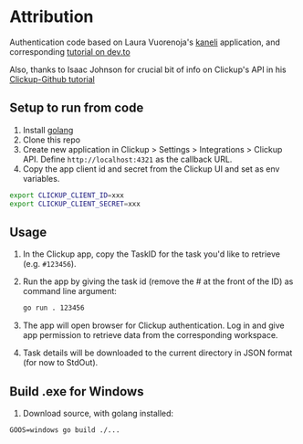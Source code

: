 # Attribution
Authentication code based on Laura Vuorenoja's [kaneli](https://github.com/lauravuo/kaneli) application, and corresponding [tutorial on dev.to](https://dev.to/lauravuo/how-to-oauth-from-the-command-line-47j0)

Also, thanks to Isaac Johnson for crucial bit of info on Clickup's API in his [Clickup-Github tutorial](https://www.freshbrewed.science/clickup-and-gitabl-part-2/index.html)

## Setup to run from code

1. Install [golang](https://golang.org/)
1. Clone this repo
1. Create new application in Clickup > Settings > Integrations > Clickup API. Define `http://localhost:4321` as the callback URL.
1. Copy the app client id and secret from the Clickup UI and set as env variables. 

```bash
export CLICKUP_CLIENT_ID=xxx
export CLICKUP_CLIENT_SECRET=xxx
```

## Usage

1. In the Clickup app, copy the TaskID for the task you'd like to retrieve (e.g. `#123456`).
1. Run the app by giving the task id (remove the # at the front of the ID) as command line argument:

    ```bash
    go run . 123456
    ```
    
1. The app will open browser for Clickup authentication. Log in and give app permission to retrieve data from the corresponding workspace.
1. Task details will be downloaded to the current directory in JSON format (for now to StdOut).


## Build .exe for Windows

1. Download source, with golang installed:

```GOOS=windows go build ./...```
